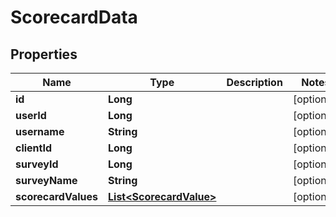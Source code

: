 
# ScorecardData

## Properties
Name | Type | Description | Notes
------------ | ------------- | ------------- | -------------
**id** | **Long** |  |  [optional]
**userId** | **Long** |  |  [optional]
**username** | **String** |  |  [optional]
**clientId** | **Long** |  |  [optional]
**surveyId** | **Long** |  |  [optional]
**surveyName** | **String** |  |  [optional]
**scorecardValues** | [**List&lt;ScorecardValue&gt;**](ScorecardValue.md) |  |  [optional]



